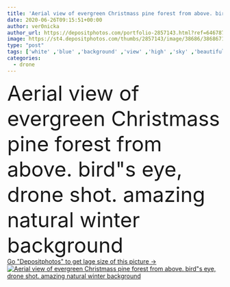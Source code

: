 ```yaml
---
title: 'Aerial view of evergreen Christmass pine forest from above. bird"s eye, drone shot. amazing natural winter background'
date: 2020-06-26T09:15:51+00:00
author: ver0nicka
author_url: https://depositphotos.com/portfolio-2857143.html?ref=64678756
image: https://st4.depositphotos.com/thumbs/2857143/image/38686/386867110/api_thumb_450.jpg?forcejpeg=true
type: "post"
tags: ['white' ,'blue' ,'background' ,'view' ,'high' ,'sky' ,'beautiful' ,'day' ,'season' ,'seasonal' ,'travel' ,'scene' ,'nature' ,'outdoor' ,'environment' ,'abstract' ,'texture' ,'natural' ,'tree' ,'mountain' ,'weather' ,'road' ,'river' ,'landscape' ,'cold' ,'over' ,'trees' ,'frost' ,'snow' ,'winter' ,'pine' ,'eye' ,'forest' ,'countryside' ,'scenery' ,'wood' ,'ice' ,'italy' ,'frozen' ,'scenic' ,'wild' ,'fly' ,'top' ,'snowy' ,'covered' ,'adventure' ,'above' ,'aerial' ,'drone' ,'dolomites' ]
categories: 
  - drone
---
```

<div aling="center">
            <font size="60"> Aerial view of evergreen Christmass pine forest from above. bird"s eye, drone shot. amazing natural winter background</font>   
</div>
<div>
    <a href='https://st4.depositphotos.com/thumbs/2857143/image/38686/386867110/api_thumb_450.jpg?forcejpeg=true?ref=64678756' target=_blank > Go "Depositphotos" to get lage size of this picture ->
        <img href='https://st4.depositphotos.com/thumbs/2857143/image/38686/386867110/api_thumb_450.jpg?forcejpeg=true?ref=64678756' src='https://st4.depositphotos.com/2857143/38686/i/950/depositphotos_386867110-stock-photo-aerial-view-evergreen-christmass-pine.jpg?forcejpeg=true' alt='Aerial view of evergreen Christmass pine forest from above. bird"s eye, drone shot. amazing natural winter background' >
    </a>
</div>
